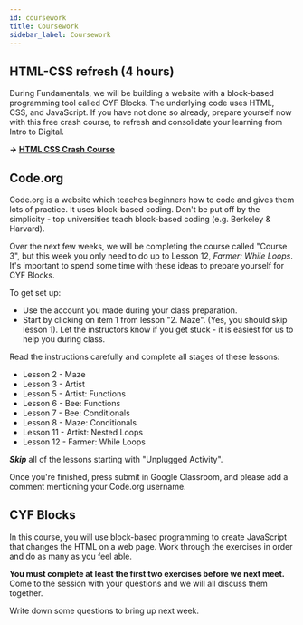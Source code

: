 ```yaml
---
id: coursework
title: Coursework
sidebar_label: Coursework
---
```


## HTML-CSS refresh (4 hours)

During Fundamentals, we will be building a website with a block-based programming tool called CYF Blocks. The underlying code uses HTML, CSS, and JavaScript. If you have not done so already, prepare yourself now with this free crash course, to refresh and consolidate your learning from Intro to Digital.

**&rarr; [HTML CSS Crash Course](https://scrimba.com/learn/htmlcss)**

## Code.org

Code.org is a website which teaches beginners how to code and gives them lots of practice.
It uses block-based coding. Don't be put off by the simplicity - top universities teach block-based coding (e.g. Berkeley & Harvard).

Over the next few weeks, we will be completing the course called "Course 3", but this week you only need to do up to Lesson 12, _Farmer: While Loops_. It's important to spend some time with these ideas to prepare yourself for CYF Blocks.

To get set up:

- Use the account you made during your class preparation.
- Start by clicking on item 1 from lesson "2. Maze". (Yes, you should skip lesson 1). Let the instructors know if you get stuck - it is easiest for us to help you during class.

Read the instructions carefully and complete all stages of these lessons:

- Lesson 2 - Maze
- Lesson 3 - Artist
- Lesson 5 - Artist: Functions
- Lesson 6 - Bee: Functions
- Lesson 7 - Bee: Conditionals
- Lesson 8 - Maze: Conditionals
- Lesson 11 - Artist: Nested Loops
- Lesson 12 - Farmer: While Loops

**_Skip_** all of the lessons starting with "Unplugged Activity".

Once you're finished, press submit in Google Classroom, and please add a comment mentioning your Code.org username.

## CYF Blocks

In this course, you will use block-based programming to create JavaScript that changes the HTML on a web page. Work through the exercises in order and do as many as you feel able.

**You must complete at least the first two exercises before we next meet.** Come to the session with your questions and we will all discuss them together.

Write down some questions to bring up next week.
